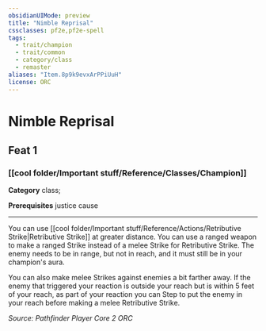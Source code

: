 ```yaml
---
obsidianUIMode: preview
title: "Nimble Reprisal"
cssclasses: pf2e,pf2e-spell
tags:
  - trait/champion
  - trait/common
  - category/class
  - remaster
aliases: "Item.8p9k9evxArPPiUuH"
license: ORC
---
```

# Nimble Reprisal
## Feat 1
### [[cool folder/Important stuff/Reference/Classes/Champion]]

**Category** class; 



**Prerequisites** justice cause
* * *
You can use [[cool folder/Important stuff/Reference/Actions/Retributive Strike|Retributive Strike]] at greater distance. You can use a ranged weapon to make a ranged Strike instead of a melee Strike for Retributive Strike. The enemy needs to be in range, but not in reach, and it must still be in your champion's aura.

You can also make melee Strikes against enemies a bit farther away. If the enemy that triggered your reaction is outside your reach but is within 5 feet of your reach, as part of your reaction you can Step to put the enemy in your reach before making a melee Retributive Strike.

*Source: Pathfinder Player Core 2*
*ORC*